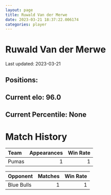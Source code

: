 ```yaml
---  
layout: page  
title: Ruwald Van der Merwe  
date: 2023-03-21 18:37:22.006174  
categories: player  
---
```

# Ruwald Van der Merwe


Last updated: 2023-03-21
## Positions: 

## Current elo: 96.0

## Current Percentile: None

# Match History


| Team   |   Appearances |   Win Rate |
|:-------|--------------:|-----------:|
| Pumas  |             1 |          1 |

| Opponent   |   Matches |   Win Rate |
|:-----------|----------:|-----------:|
| Blue Bulls |         1 |          1 |
